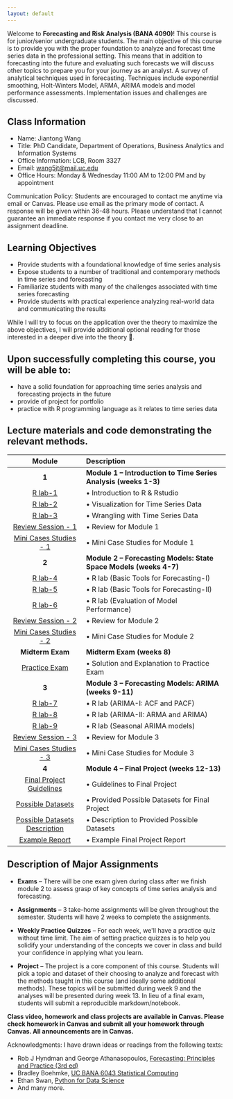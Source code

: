 ```yaml
---
layout: default
---
```


Welcome to **Forecasting and Risk Analysis (BANA 4090)**! This course is for junior/senior undergraduate students. The main objective of this course is to provide you with the proper foundation to analyze and forecast time series data in the professional setting. This means that in addition to forecasting into the future and evaluating such forecasts we will discuss other topics to prepare you for your journey as an analyst.  A survey of analytical techniques used in forecasting. Techniques include exponential smoothing, Holt-Winters Model, ARMA, ARIMA models and model performance assessments.  Implementation issues and challenges are discussed.


## Class Information
* Name: Jiantong Wang
* Title: PhD Candidate, Department of Operations, Business Analytics and Information Systems 
* Office Information: LCB, Room 3327 
* Email: wang5jt@mail.uc.edu
* Office Hours: Monday & Wednesday 11:00 AM to 12:00 PM and by appointment
 
Communication Policy: Students are encouraged to contact me anytime via email or Canvas. Please use email as the primary mode of contact.  A response will be given within 36-48 hours.  Please understand that I cannot guarantee an immediate response if you contact me very close to an assignment deadline. 

## Learning Objectives

* Provide students with a foundational knowledge of time series analysis
* Expose students to a number of traditional and contemporary methods in time series and forecasting
* Familiarize students with many of the challenges associated with time series forecasting
* Provide students with practical experience analyzing real-world data and communicating the results


While I will try to focus on the application over the theory to maximize the above objectives, I will provide additional optional reading for those interested in a deeper dive into the theory 🚀. 



## Upon successfully completing this course, you will be able to: 
* have a solid foundation for approaching time series analysis and forecasting projects in the future 
* provide of project for portfolio 
*	practice with R programming language as it relates to time series data 




## Lecture materials and code demonstrating the relevant methods.

|                                           Module                                           | Description                                                       |
|:------------------------------------------------------------------------------------------:|:------------------------------------------------------------------|
|                                           **1**                                            | **Module 1 – Introduction to Time Series Analysis (weeks 1-3)**   |
|                                 [R lab-1](Week-1-Lab.html)                                 | •	Introduction to R & Rstudio                                      |
|                                 [R lab-2](Week-2-Lab.html)                                 | •	Visualization for Time Series Data                               |
|                                 [R lab-3](Week-3-Lab.html)                                 | •	Wrangling with Time Series Data                                  |
|                         [Review Session - 1](Review_Sheet_Module_1.pdf)                          | •	Review for Module 1                                              |
|                       [Mini Cases Studies - 1](Module_1_cases.html)                        | •	Mini Case Studies for Module 1                                   |
|                                           **2**                                            | **Module 2 – Forecasting Models: State Space Models (weeks 4-7)** |
|                                 [R lab-4](Week-4-Lab.html)                                 | •	R lab    (Basic Tools for Forecasting-I)                         |
|                                 [R lab-5](Week-5-Lab.html)                                 | •	R lab    (Basic Tools for Forecasting-II)                        |
|                                 [R lab-6](Week-6-Lab.html)                                 | •	R lab	(Evaluation of Model Performance)                           |
|                      [Review Session  - 2](Module_2_Review_Sheet.pdf)                       | •	Review for Module 2                                              |
|                     [Mini Cases Studies - 2](Module_2_Mini_Cases.html)                     | •	Mini Case Studies for Module 2                                   |
|                                      **Midterm Exam**                                      | **Midterm Exam (weeks 8)**                                        |
|                      [Practice Exam](Solutions_to_Practice_Exam.pdf)                       | •	Solution and Explanation to Practice Exam                        |
|                                           **3**                                            | **Module 3 – Forecasting Models: ARIMA (weeks 9-11)**             |
|                                  [R lab-7](ACF_PACF.html)                                  | •	R lab (ARIMA-I: ACF and PACF)                                    |
|                                   [R lab-8](Lab10.html)                                    | •	R lab (ARIMA-II: ARMA and ARIMA)                                 |
|                                   [R lab-9](Lab11.html)                                    | •	R lab (Seasonal ARIMA models)                                    |
|                      [Review Session  - 3](Module_3_Review_Sheet.pdf)                       | •	Review for Module 3                                              |
|                     [Mini Cases Studies - 3](BANA4090_Week7_Lab7.html)                     | •	Mini Case Studies for Module 3                                   |
|                                           **4**                                            | **Module 4 – Final Project   (weeks 12-13)**                      |
|                  [Final Project Guidelines](Final_Project_Guidelines.pdf)                  | •	Guidelines to Final Project                                      |
| [Possible Datasets](https://github.com/jiantongwanguc/BANA4090/tree/main/Possible_dataset) | •   Provided Possible Datasets for Final Project                  |
|        [Possible Datasets Description](/Possible_dataset/data_set_description.pdf)         | •   Description to Provided Possible Datasets                     |
|                           [Example Report](UK_Sales_Example.pdf)                           | •	Example Final Project Report                                     |
  
## Description of Major Assignments
 
 - **Exams**  – There will be one exam given during class after we finish module 2 to assess grasp of key concepts of time series analysis and forecasting.
 
 - **Assignments**  – 3 take-home assignments will be given throughout the semester. Students will have 2 weeks to complete the assignments. 
 
 - **Weekly Practice Quizzes**  – For each week, we'll have a practice quiz without time limit. The aim of setting practice quizzes is to help you solidify your understanding of the concepts we cover in class and build your confidence in applying what you learn.
 
 - **Project**  – The project is a core component of this course. Students will pick a topic and dataset of their choosing to analyze and forecast with the methods taught in this course (and ideally some additional methods). These topics will be submitted during week 9 and the analyses will be presented during week 13. In lieu of a final exam, students will submit a reproducible markdown/notebook.

**Class video, homework and class projects are available in Canvas. Please check homework in Canvas and submit all your homework through Canvas. All announcements are in Canvas.**

<!---Contributors:  
- Jiantong Wang, PhD Candidate in Business Analytics, wang5jt@mail.uc.edu--->
 

Acknowledgments: I have drawn ideas or readings from the following texts:
 - Rob J Hyndman and George Athanasopoulos, [Forecasting: Principles and Practice (3rd ed)](https://otexts.com/fpp3/)
 - Bradley Boehmke, [UC BANA 6043 Statistical Computing](https://github.com/bradleyboehmke/uc-bana-6043)
 - Ethan Swan, [Python for Data Science](https://github.com/uc-python)
 - And many more.
<!--- Dan Shah, Applied Forecasting--->
<!---Alexander K. Antony,  Forecasting methods--->